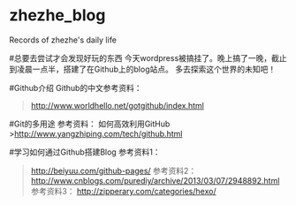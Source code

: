 zhezhe_blog
===

Records of zhezhe's daily life

#总要去尝试才会发现好玩的东西
今天wordpress被搞挂了。晚上搞了一晚，截止到凌晨一点半，搭建了在Github上的blog站点。
多去探索这个世界的未知吧！

#Github介绍
Github的中文参考资料：
>http://www.worldhello.net/gotgithub/index.html

#Git的多用途
参考资料：
如何高效利用GitHub >http://www.yangzhiping.com/tech/github.html

#学习如何通过Github搭建Blog
参考资料1：
>http://beiyuu.com/github-pages/
参考资料2：
>http://www.cnblogs.com/purediy/archive/2013/03/07/2948892.html
参考资料3：
>http://zipperary.com/categories/hexo/
